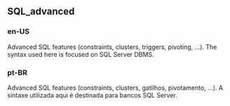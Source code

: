 ## SQL_advanced

### en-US
Advanced SQL features (constraints, clusters, triggers, pivoting, ...). The syntax used here is focused on SQL Server DBMS.

### pt-BR
Advanced SQL features (constraints, clusters, gatilhos, pivotamento, ...). A sintaxe utilizada aqui é destinada para bancos SQL Server.
